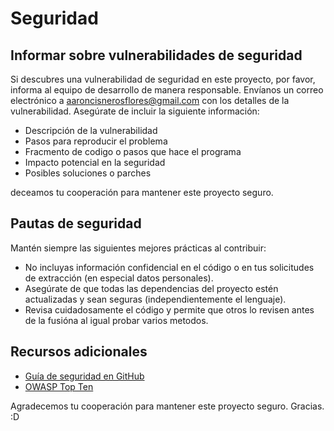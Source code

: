 # Seguridad

## Informar sobre vulnerabilidades de seguridad

Si descubres una vulnerabilidad de seguridad en este proyecto, por favor, informa al equipo de desarrollo de manera responsable. Envíanos un correo electrónico a aaroncisnerosflores@gmail.com con los detalles de la vulnerabilidad. Asegúrate de incluir la siguiente información:

- Descripción de la vulnerabilidad
- Pasos para reproducir el problema
- Fracmento de codigo o pasos que hace el programa
- Impacto potencial en la seguridad
- Posibles soluciones o parches

deceamos tu cooperación para mantener este proyecto seguro.

## Pautas de seguridad

Mantén siempre las siguientes mejores prácticas al contribuir:

- No incluyas información confidencial en el código o en tus solicitudes de extracción (en especial datos personales).
- Asegúrate de que todas las dependencias del proyecto estén actualizadas y sean seguras (independientemente el lenguaje).
- Revisa cuidadosamente el código y permite que otros lo revisen antes de la fusióna al igual probar varios metodos.

## Recursos adicionales

- [Guía de seguridad en GitHub](https://docs.github.com/es/code-security/security-advisories)
- [OWASP Top Ten](https://owasp.org/www-project-top-ten/)

Agradecemos tu cooperación para mantener este proyecto seguro. Gracias. :D
